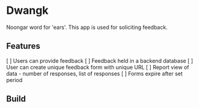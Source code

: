 # Dwangk

Noongar word for 'ears'.
This app is used for soliciting feedback.

## Features

[ ] Users can provide feedback 
[ ] Feedback held in a backend database
[ ] User can create unique feedback form with unique URL
[ ] Report view of data - number of responses, list of responses
[ ] Forms expire after set period


## Build

